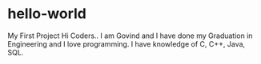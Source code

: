 # hello-world
My First Project
Hi Coders..
  I am Govind and I have done my Graduation in Engineering and I love programming.
  I have knowledge of C, C++, Java, SQL.
